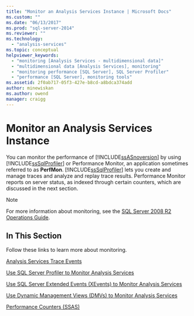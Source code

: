 ```yaml
---
title: "Monitor an Analysis Services Instance | Microsoft Docs"
ms.custom: ""
ms.date: "06/13/2017"
ms.prod: "sql-server-2014"
ms.reviewer: ""
ms.technology: 
  - "analysis-services"
ms.topic: conceptual
helpviewer_keywords: 
  - "monitoring [Analysis Services - multidimensional data]"
  - "multidimensional data [Analysis Services], monitoring"
  - "monitoring performance [SQL Server], SQL Server Profiler"
  - "performance [SQL Server], monitoring tools"
ms.assetid: 2f0ab717-05f3-427e-b8cd-a8bdca374add
author: minewiskan
ms.author: owend
manager: craigg
---
```

# Monitor an Analysis Services Instance
  You can monitor the performance of [!INCLUDE[ssASnoversion](../../includes/ssasnoversion-md.md)] by using [!INCLUDE[ssSqlProfiler](../../includes/sssqlprofiler-md.md)] or Performance Monitor, an application sometimes referred to as **PerfMon**. [!INCLUDE[ssSqlProfiler](../../includes/sssqlprofiler-md.md)] lets you create and manage traces and analyze and replay trace results. Performance Monitor reports on server status, as indexed through certain counters, which are discussed in the next section.  
  
> [!NOTE]  
>  For more information about monitoring, see the [SQL Server 2008 R2 Operations Guide](http://go.microsoft.com/fwlink/?LinkID=225539).  
  
## In This Section  
 Follow these links to learn more about monitoring.  
  
 [Analysis Services Trace Events](../trace-events/analysis-services-trace-events.md)  
  
 [Use SQL Server Profiler to Monitor Analysis Services](use-sql-server-profiler-to-monitor-analysis-services.md)  
  
 [Use SQL Server Extended Events &#40;XEvents&#41; to Monitor Analysis Services](../instances/monitor-analysis-services-with-sql-server-extended-events.md)  
  
 [Use Dynamic Management Views &#40;DMVs&#41; to Monitor Analysis Services](use-dynamic-management-views-dmvs-to-monitor-analysis-services.md)  
  
 [Performance Counters &#40;SSAS&#41;](performance-counters-ssas.md)  
  
  
